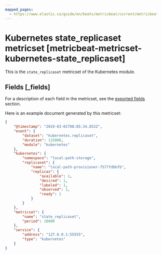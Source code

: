 ```yaml
---
mapped_pages:
  - https://www.elastic.co/guide/en/beats/metricbeat/current/metricbeat-metricset-kubernetes-state_replicaset.html
---
```


<!-- This file is generated! See scripts/docs_collector.py -->

# Kubernetes state_replicaset metricset [metricbeat-metricset-kubernetes-state_replicaset]

This is the `state_replicaset` metricset of the Kubernetes module.

## Fields [_fields]

For a description of each field in the metricset, see the [exported fields](/reference/metricbeat/exported-fields-kubernetes.md) section.

Here is an example document generated by this metricset:

```json
{
    "@timestamp": "2019-03-01T08:05:34.853Z",
    "event": {
        "dataset": "kubernetes.replicaset",
        "duration": 115000,
        "module": "kubernetes"
    },
    "kubernetes": {
        "namespace": "local-path-storage",
        "replicaset": {
            "name": "local-path-provisioner-7577fdbbfb",
            "replicas": {
                "available": 1,
                "desired": 1,
                "labeled": 1,
                "observed": 1,
                "ready": 1
            }
        }
    },
    "metricset": {
        "name": "state_replicaset",
        "period": 10000
    },
    "service": {
        "address": "127.0.0.1:55555",
        "type": "kubernetes"
    }
}
```
